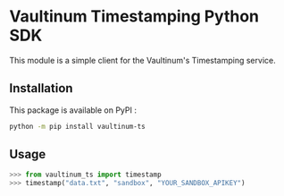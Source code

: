 # Vaultinum Timestamping Python SDK

This module is a simple client for the Vaultinum's Timestamping service.

## Installation

This package is available on PyPI :

```bash
python -m pip install vaultinum-ts
```

## Usage

```python
>>> from vaultinum_ts import timestamp
>>> timestamp("data.txt", "sandbox", "YOUR_SANDBOX_APIKEY")
```
